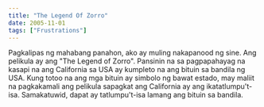 ```yaml
---
title: "The Legend Of Zorro"
date: 2005-11-01
tags: ["Frustrations"]
---
```


Pagkalipas ng mahabang panahon, ako ay muling nakapanood ng sine. Ang pelikula ay ang "The Legend of Zorro". Pansinin na sa pagpapahayag na kasapi na ang California sa USA ay kumpleto na ang bituin sa bandila ng USA. Kung totoo na ang mga bituin ay simbolo ng bawat estado, may maliit na pagkakamali ang pelikula sapagkat ang California ay ang ikatatlumpu't-isa. Samakatuwid, dapat ay tatlumpu't-isa lamang ang bituin sa bandila.